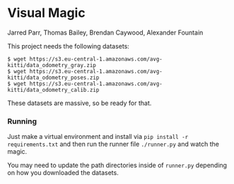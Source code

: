 # Visual Magic
Jarred Parr, Thomas Bailey, Brendan Caywood, Alexander Fountain

This project needs the following datasets:
```
$ wget https://s3.eu-central-1.amazonaws.com/avg-kitti/data_odometry_gray.zip
$ wget https://s3.eu-central-1.amazonaws.com/avg-kitti/data_odometry_poses.zip
$ wget https://s3.eu-central-1.amazonaws.com/avg-kitti/data_odometry_calib.zip
```
These datasets are massive, so be ready for that.

### Running
Just make a virtual environment and install via `pip install -r requirements.txt` and then run the runner file `./runner.py` and watch the magic.

You may need to update the path directories inside of `runner.py` depending on how you downloaded the datasets.
